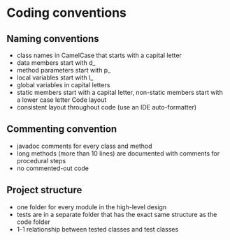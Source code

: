 # Coding conventions

## Naming conventions

* class names in CamelCase that starts with a capital letter
* data members start with d_
* method parameters start with p_
* local variables start with l_
* global variables in capital letters
* static members start with a capital letter, non-static members start with a lower case letter
Code layout
* consistent layout throughout code (use an IDE auto-formatter)
## Commenting convention

* javadoc comments for every class and method
* long methods (more than 10 lines) are documented with comments for procedural steps
* no commented-out code
## Project structure
* one folder for every module in the high-level design
* tests are in a separate folder that has the exact same structure as the code folder
* 1-1 relationship between tested classes and test classes
